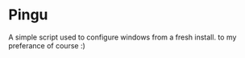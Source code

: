 # Pingu
A simple script used to configure windows from a fresh install.
to my preferance of course :)

